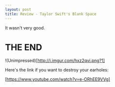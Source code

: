 ```yaml
---
layout: post
title: Review - Taylor Swift's Blank Space
---
```


It wasn't very good.

# THE END

!(Unimpressed)[http://i.imgur.com/hxz2qvi.png?1]

Here's the link if you want to destroy your earholes:

[https://www.youtube.com/watch?v=e-ORhEE9VVg]

